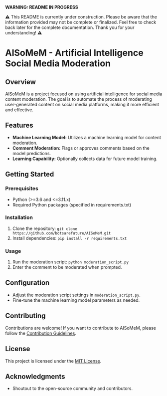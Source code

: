 **WARNING: README IN PROGRESS**
  
⚠️ This README is currently under construction. Please be aware that the information provided may not be complete or finalized. Feel free to check back later for the complete documentation. Thank you for your understanding! ⚠️


# AISoMeM - Artificial Intelligence Social Media Moderation

## Overview

AISoMeM is a project focused on using artificial intelligence for social media content moderation. The goal is to automate the process of moderating user-generated content on social media platforms, making it more efficient and effective.

## Features

- **Machine Learning Model:** Utilizes a machine learning model for content moderation.
- **Comment Moderation:** Flags or approves comments based on the model predictions.
- **Learning Capability:** Optionally collects data for future model training.

## Getting Started

### Prerequisites

- Python (>=3.6 and <=3.11.x)
- Required Python packages (specified in requirements.txt)

### Installation

1. Clone the repository: `git clone https://github.com/botsarefuture/AISoMeM.git`
2. Install dependencies: `pip install -r requirements.txt`

### Usage

1. Run the moderation script: `python moderation_script.py`
2. Enter the comment to be moderated when prompted.

## Configuration

- Adjust the moderation script settings in `moderation_script.py`.
- Fine-tune the machine learning model parameters as needed.

## Contributing

Contributions are welcome! If you want to contribute to AISoMeM, please follow the [Contribution Guidelines](CONTRIBUTING.md).

## License

This project is licensed under the [MIT License](LICENSE).

## Acknowledgments

- Shoutout to the open-source community and contributors.

